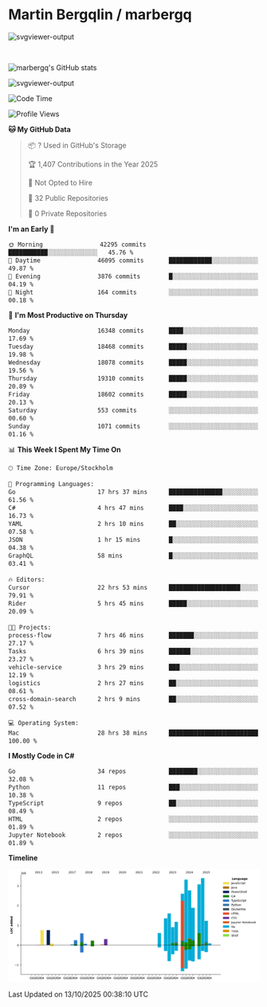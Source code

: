 # Martin Bergqlin / marbergq

![svgviewer-output](https://user-images.githubusercontent.com/2405410/206014777-22d41ecb-c24f-421d-b7d9-bba2cb5bb0de.svg)

<br>

<!--- [![Martin's Week](https://github-readme-stats.vercel.app/api/wakatime?username=marbergq&theme=dark)](https://github.com/anuraghazra/github-readme-stats) -->

![marbergq's GitHub stats](https://github-readme-stats.vercel.app/api?username=marbergq&count_private=true&show_icons=true)

![svgviewer-output](https://wakatime.com/badge/user/3f0a2069-6683-4e19-9a4a-7d21ea815067.svg)

<!--START_SECTION:waka-->
![Code Time](http://img.shields.io/badge/Code%20Time-5%2C478%20hrs%209%20mins-blue)

![Profile Views](http://img.shields.io/badge/Profile%20Views-2-blue)

**🐱 My GitHub Data** 

> 📦 ? Used in GitHub's Storage 
 > 
> 🏆 1,407 Contributions in the Year 2025
 > 
> 🚫 Not Opted to Hire
 > 
> 📜 32 Public Repositories 
 > 
> 🔑 0 Private Repositories 
 > 
**I'm an Early 🐤** 

```text
🌞 Morning                42295 commits       ███████████░░░░░░░░░░░░░░   45.76 % 
🌆 Daytime                46095 commits       ████████████░░░░░░░░░░░░░   49.87 % 
🌃 Evening                3876 commits        █░░░░░░░░░░░░░░░░░░░░░░░░   04.19 % 
🌙 Night                  164 commits         ░░░░░░░░░░░░░░░░░░░░░░░░░   00.18 % 
```
📅 **I'm Most Productive on Thursday** 

```text
Monday                   16348 commits       ████░░░░░░░░░░░░░░░░░░░░░   17.69 % 
Tuesday                  18468 commits       █████░░░░░░░░░░░░░░░░░░░░   19.98 % 
Wednesday                18078 commits       █████░░░░░░░░░░░░░░░░░░░░   19.56 % 
Thursday                 19310 commits       █████░░░░░░░░░░░░░░░░░░░░   20.89 % 
Friday                   18602 commits       █████░░░░░░░░░░░░░░░░░░░░   20.13 % 
Saturday                 553 commits         ░░░░░░░░░░░░░░░░░░░░░░░░░   00.60 % 
Sunday                   1071 commits        ░░░░░░░░░░░░░░░░░░░░░░░░░   01.16 % 
```


📊 **This Week I Spent My Time On** 

```text
🕑︎ Time Zone: Europe/Stockholm

💬 Programming Languages: 
Go                       17 hrs 37 mins      ███████████████░░░░░░░░░░   61.56 % 
C#                       4 hrs 47 mins       ████░░░░░░░░░░░░░░░░░░░░░   16.73 % 
YAML                     2 hrs 10 mins       ██░░░░░░░░░░░░░░░░░░░░░░░   07.58 % 
JSON                     1 hr 15 mins        █░░░░░░░░░░░░░░░░░░░░░░░░   04.38 % 
GraphQL                  58 mins             █░░░░░░░░░░░░░░░░░░░░░░░░   03.41 % 

🔥 Editors: 
Cursor                   22 hrs 53 mins      ████████████████████░░░░░   79.91 % 
Rider                    5 hrs 45 mins       █████░░░░░░░░░░░░░░░░░░░░   20.09 % 

🐱‍💻 Projects: 
process-flow             7 hrs 46 mins       ███████░░░░░░░░░░░░░░░░░░   27.17 % 
Tasks                    6 hrs 39 mins       ██████░░░░░░░░░░░░░░░░░░░   23.27 % 
vehicle-service          3 hrs 29 mins       ███░░░░░░░░░░░░░░░░░░░░░░   12.19 % 
logistics                2 hrs 27 mins       ██░░░░░░░░░░░░░░░░░░░░░░░   08.61 % 
cross-domain-search      2 hrs 9 mins        ██░░░░░░░░░░░░░░░░░░░░░░░   07.52 % 

💻 Operating System: 
Mac                      28 hrs 38 mins      █████████████████████████   100.00 % 
```

**I Mostly Code in C#** 

```text
Go                       34 repos            ████████░░░░░░░░░░░░░░░░░   32.08 % 
Python                   11 repos            ███░░░░░░░░░░░░░░░░░░░░░░   10.38 % 
TypeScript               9 repos             ██░░░░░░░░░░░░░░░░░░░░░░░   08.49 % 
HTML                     2 repos             ░░░░░░░░░░░░░░░░░░░░░░░░░   01.89 % 
Jupyter Notebook         2 repos             ░░░░░░░░░░░░░░░░░░░░░░░░░   01.89 % 
```



**Timeline**

![Lines of Code chart](https://raw.githubusercontent.com/marbergq/marbergq/main/assets/bar_graph.png)


 Last Updated on 13/10/2025 00:38:10 UTC
<!--END_SECTION:waka-->
